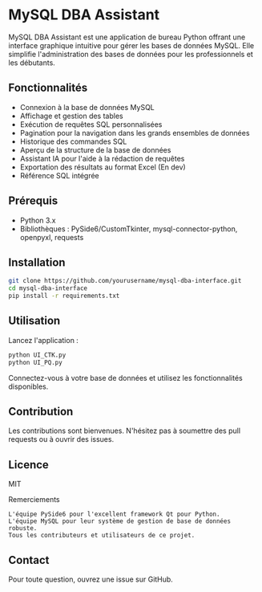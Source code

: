 # MySQL DBA Assistant

MySQL DBA Assistant est une application de bureau Python offrant une interface graphique intuitive pour gérer les bases de données MySQL. Elle simplifie l'administration des bases de données pour les professionnels et les débutants.

## Fonctionnalités

- Connexion à la base de données MySQL
- Affichage et gestion des tables
- Exécution de requêtes SQL personnalisées
- Pagination pour la navigation dans les grands ensembles de données
- Historique des commandes SQL
- Aperçu de la structure de la base de données
- Assistant IA pour l'aide à la rédaction de requêtes
- Exportation des résultats au format Excel (En dev)
- Référence SQL intégrée

## Prérequis

- Python 3.x
- Bibliothèques : PySide6/CustomTkinter, mysql-connector-python, openpyxl, requests

## Installation

```bash
git clone https://github.com/yourusername/mysql-dba-interface.git
cd mysql-dba-interface
pip install -r requirements.txt
```

## Utilisation

Lancez l'application :

```bash
python UI_CTK.py
python UI_PQ.py
```

Connectez-vous à votre base de données et utilisez les fonctionnalités disponibles.

## Contribution

Les contributions sont bienvenues. N'hésitez pas à soumettre des pull requests ou à ouvrir des issues.

## Licence

MIT

Remerciements

    L'équipe PySide6 pour l'excellent framework Qt pour Python.
    L'équipe MySQL pour leur système de gestion de base de données robuste.
    Tous les contributeurs et utilisateurs de ce projet.

## Contact

Pour toute question, ouvrez une issue sur GitHub.
